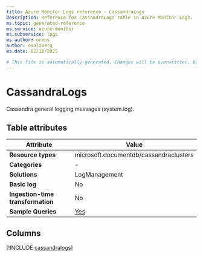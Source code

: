 ```yaml
---
title: Azure Monitor Logs reference - CassandraLogs
description: Reference for CassandraLogs table in Azure Monitor Logs.
ms.topic: generated-reference
ms.service: azure-monitor
ms.subservice: logs
ms.author: orens
author: osalzberg
ms.date: 02/18/2025

# This file is automatically generated. Changes will be overwritten. Do not change this file directly.
---
```


# CassandraLogs

Cassandra general logging messages (system.log).


## Table attributes

|Attribute|Value|
|---|---|
|**Resource types**|microsoft.documentdb/cassandraclusters|
|**Categories**|-|
|**Solutions**| LogManagement|
|**Basic log**|No|
|**Ingestion-time transformation**|No|
|**Sample Queries**|[Yes](/azure/azure-monitor/reference/queries/cassandralogs)|



## Columns
  
[!INCLUDE [cassandralogs](~/reusable-content/ce-skilling/azure/includes/azure-monitor/reference/tables/cassandralogs-include.md)]
